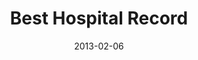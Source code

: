 ---
layout: review
title: "Best Hospital Record"
artist: Artist C
album: That's sick
year: 2013
date: 2013-02-06
---